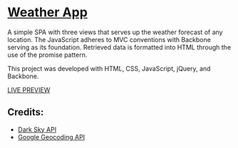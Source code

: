 # [Weather App](https://e-david.github.io/weather-app-Backbone/)

A simple SPA with three views that serves up the weather forecast of any location. The JavaScript adheres to MVC conventions with Backbone serving as its foundation. Retrieved data is formatted into HTML through the use of the promise pattern.

This project was developed with HTML, CSS, JavaScript, jQuery, and Backbone.

[LIVE PREVIEW](https://e-david.github.io/weather-app-Backbone/)

## Credits:

* [Dark Sky API](https://darksky.net/dev/)
* [Google Geocoding API](https://developers.google.com/maps/documentation/geocoding/intro)
